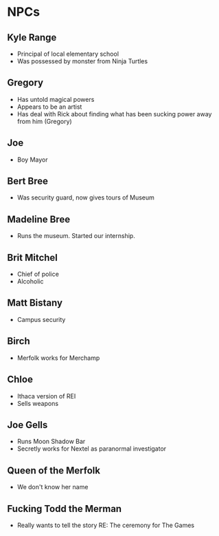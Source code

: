 NPCs
===

## Kyle Range

* Principal of local elementary school
* Was possessed by monster from Ninja Turtles

## Gregory

* Has untold magical powers
* Appears to be an artist
* Has deal with Rick about finding what has been sucking power away from him (Gregory)

## Joe

* Boy Mayor

## Bert Bree

* Was security guard, now gives tours of Museum

## Madeline Bree

* Runs the museum. Started our internship.

## Brit Mitchel

* Chief of police
* Alcoholic

## Matt Bistany

* Campus security

## Birch

* Merfolk works for Merchamp

## Chloe

* Ithaca version of REI
* Sells weapons

## Joe Gells

* Runs Moon Shadow Bar
* Secretly works for Nextel as paranormal investigator

## Queen of the Merfolk

* We don't know her name

## Fucking Todd the Merman

* Really wants to tell the story RE: The ceremony for The Games
